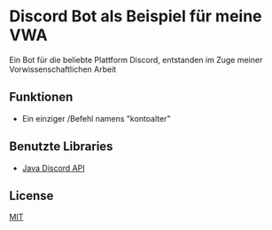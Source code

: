 
# Discord Bot als Beispiel für meine VWA

Ein Bot für die beliebte Plattform Discord, entstanden im Zuge meiner Vorwissenschaftlichen Arbeit


## Funktionen

- Ein einziger /Befehl namens "kontoalter"

## Benutzte Libraries
- [Java Discord API](https://github.com/DV8FromTheWorld/JDA)

## License

[MIT](https://choosealicense.com/licenses/mit/)

